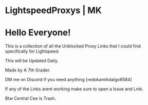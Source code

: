 # LightspeedProxys | MK
# Hello Everyone!
This is a collection of all the Unblocked Proxy Links that I could find specifically for Lightspeed.


This will be Updated Daily.

Made by A 7th Grader.



DM me on Discord if you need anything [redokamihdalgo8584]

If any of the Links arent working make sure to open a Issue and Lmk.

Btw Central Cee is Trash.

